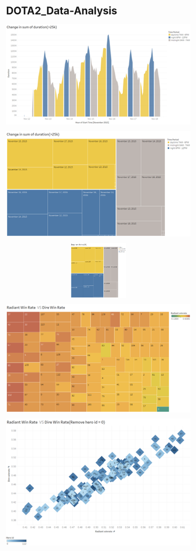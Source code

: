# DOTA2_Data-Analysis


![image](https://github.com/zbmsnj1/DOTA2_Data-Analysis/blob/main/Fig/tb1.png)


![image](https://github.com/zbmsnj1/DOTA2_Data-Analysis/blob/main/Fig/tb3.png)




<div align=center><img width="150" height="150" src="https://github.com/zbmsnj1/DOTA2_Data-Analysis/blob/main/Fig/tb3.png"/></div>


![image](https://github.com/zbmsnj1/DOTA2_Data-Analysis/blob/main/Fig/tb2.png)

![image](https://github.com/zbmsnj1/DOTA2_Data-Analysis/blob/main/Fig/tb4.png)
